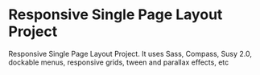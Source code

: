 # Responsive Single Page Layout Project
Responsive Single Page Layout Project. It uses Sass, Compass, Susy 2.0, dockable menus, responsive grids, tween and parallax effects, etc